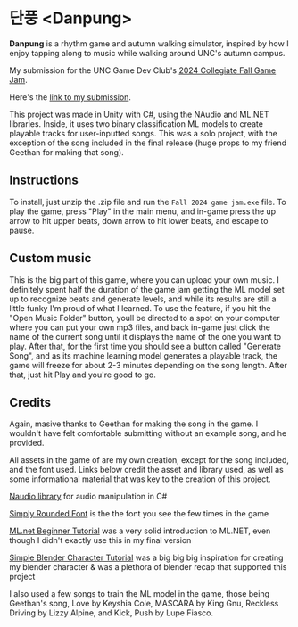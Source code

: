 # 단풍 \<Danpung\>
**Danpung** is a rhythm game and autumn walking simulator, inspired by how I enjoy tapping along to music while walking around UNC's autumn campus.

My submission for the UNC Game Dev Club's [2024 Collegiate Fall Game Jam](https://itch.io/jam/2024-collegiate-fall-game-jam).

Here's the [link to my submission](https://axolotl-1.itch.io/danpung).

This project was made in Unity with C#, using the NAudio and ML.NET libraries. Inside, it uses two binary classification ML models to create playable tracks for user-inputted songs. This was a solo project, with the exception of the song included in the final release (huge props to my friend Geethan for making that song).

## Instructions
To install, just unzip the .zip file and run the `Fall 2024 game jam.exe` file. To play the game, press "Play" in the main menu, and in-game press the up arrow to hit upper beats, down arrow to hit lower beats, and escape to pause.

## Custom music
This is the big part of this game, where you can upload your own music. I definitely spent half the duration of the game jam getting the ML model set up to recognize beats and generate levels, and while its results are still a little funky I'm proud of what I learned. To use the feature, if you hit the "Open Music Folder" button, youll be directed to a spot on your computer where you can put your own mp3 files, and back in-game just click the name of the current song until it displays the name of the one you want to play. After that, for the first time you should see a button called "Generate Song", and as its machine learning model generates a playable track, the game will freeze for about 2-3 minutes depending on the song length. After that, just hit Play and you're good to go.

## Credits
Again, masive thanks to Geethan for making the song in the game. I wouldn't have felt comfortable submitting without an example song, and he provided.

All assets in the game of are my own creation, except for the song included, and the font used. Links below credit the asset and library used, as well as some informational material that was key to the creation of this project.

[Naudio library](https://github.com/naudio/NAudio) for audio manipulation in C#

[Simply Rounded Font](https://font.download/font/simply-rounded) is the the font you see the few times in the game

[ML.net Beginner Tutorial](https://www.youtube.com/watch?v=R3kRf7hNVMg) was a very solid introduction to ML.NET, even though I didn't exactly use this in my final version

[Simple Blender Character Tutorial](https://www.youtube.com/watch?v=-XYryP_GU8o) was a big big big inspiration for creating my blender character & was a plethora of blender recap that supported this project

I also used a few songs to train the ML model in the game, those being Geethan's song, Love by Keyshia Cole, MASCARA by King Gnu, Reckless Driving by Lizzy Alpine, and Kick, Push by Lupe Fiasco.
